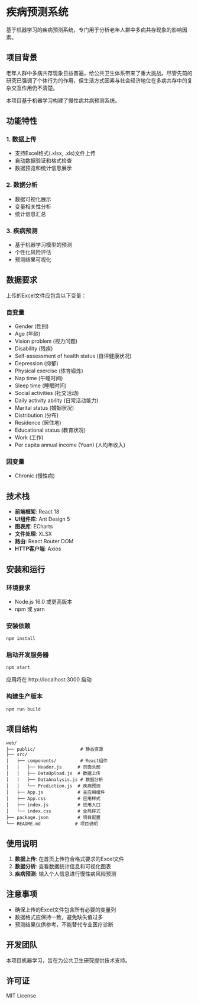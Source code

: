 # 疾病预测系统

基于机器学习的疾病预测系统，专门用于分析老年人群中多病共存现象的影响因素。

## 项目背景

老年人群中多病共存现象日益普遍，给公共卫生体系带来了重大挑战。尽管先前的研究已强调了个体行为的作用，但生活方式因素与社会经济地位在多病共存中的复杂交互作用仍不清楚。

本项目基于机器学习构建了慢性病共病预测系统。

## 功能特性

### 1. 数据上传
- 支持Excel格式(.xlsx, .xls)文件上传
- 自动数据验证和格式检查
- 数据预览和统计信息展示

### 2. 数据分析
- 数据可视化展示
- 变量相关性分析
- 统计信息汇总

### 3. 疾病预测
- 基于机器学习模型的预测
- 个性化风险评估
- 预测结果可视化

## 数据要求

上传的Excel文件应包含以下变量：

### 自变量
- Gender (性别)
- Age (年龄)
- Vision problem (视力问题)
- Disability (残疾)
- Self-assessment of health status (自评健康状况)
- Depression (抑郁)
- Physical exercise (体育锻炼)
- Nap time (午睡时间)
- Sleep time (睡眠时间)
- Social activities (社交活动)
- Daily activity ability (日常活动能力)
- Marital status (婚姻状况)
- Distribution (分布)
- Residence (居住地)
- Educational status (教育状况)
- Work (工作)
- Per capita annual income (Yuan) (人均年收入)

### 因变量
- Chronic (慢性病)

## 技术栈

- **前端框架**: React 18
- **UI组件库**: Ant Design 5
- **图表库**: ECharts
- **文件处理**: XLSX
- **路由**: React Router DOM
- **HTTP客户端**: Axios

## 安装和运行

### 环境要求
- Node.js 16.0 或更高版本
- npm 或 yarn

### 安装依赖
```bash
npm install
```

### 启动开发服务器
```bash
npm start
```

应用将在 http://localhost:3000 启动

### 构建生产版本
```bash
npm run build
```

## 项目结构

```
web/
├── public/                 # 静态资源
├── src/
│   ├── components/         # React组件
│   │   ├── Header.js      # 页面头部
│   │   ├── DataUpload.js  # 数据上传
│   │   ├── DataAnalysis.js # 数据分析
│   │   └── Prediction.js  # 疾病预测
│   ├── App.js             # 主应用组件
│   ├── App.css            # 应用样式
│   ├── index.js           # 应用入口
│   └── index.css          # 全局样式
├── package.json           # 项目配置
└── README.md             # 项目说明
```

## 使用说明

1. **数据上传**: 在首页上传符合格式要求的Excel文件
2. **数据分析**: 查看数据统计信息和可视化图表
3. **疾病预测**: 输入个人信息进行慢性病风险预测

## 注意事项

- 确保上传的Excel文件包含所有必要的变量列
- 数据格式应保持一致，避免缺失值过多
- 预测结果仅供参考，不能替代专业医疗诊断

## 开发团队

本项目机器学习，旨在为公共卫生研究提供技术支持。

## 许可证

MIT License

